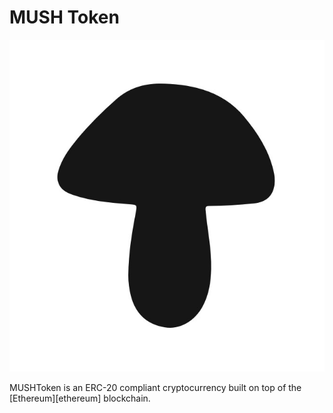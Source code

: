 # MUSH Token


![MUSHToken](imgs/logo.jpeg)

MUSHToken is an ERC-20 compliant cryptocurrency built on top of the [Ethereum][ethereum] blockchain.
